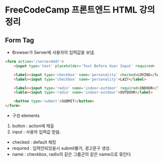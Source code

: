 # FreeCodeCamp 프론트엔드 HTML 강의 정리

## Form Tag
- Browser가 Server에 사용자의 입력값을 보냄.
```html
<form action='/serverAddr'>
    <input type='text' placeholder='Text Before User Input' required>

    <label><input type='checkbox' name='personality' checked>LOVING</label>
    <label><input type='checkbox' name='personality'>LAZY</label>

    <label><input type='radio' name='indoor-outdoor' required>INDOOR</label>
    <lable><input type='radio' name='indoor-outdoor'>OUTDOOR</label>

    <button type='submit'>SUBMIT</button>
</form>
```

- 구성 elements
 1. button : action에 제출
 2. input : 사용자 입력값 받음.
   - checked : default 체킹
   - required : 입력안되있을시 submit불가, 경고문구 생성.
   - name : checkbox, radio의 같은 그룹군의 같은 name으로 묶인다
